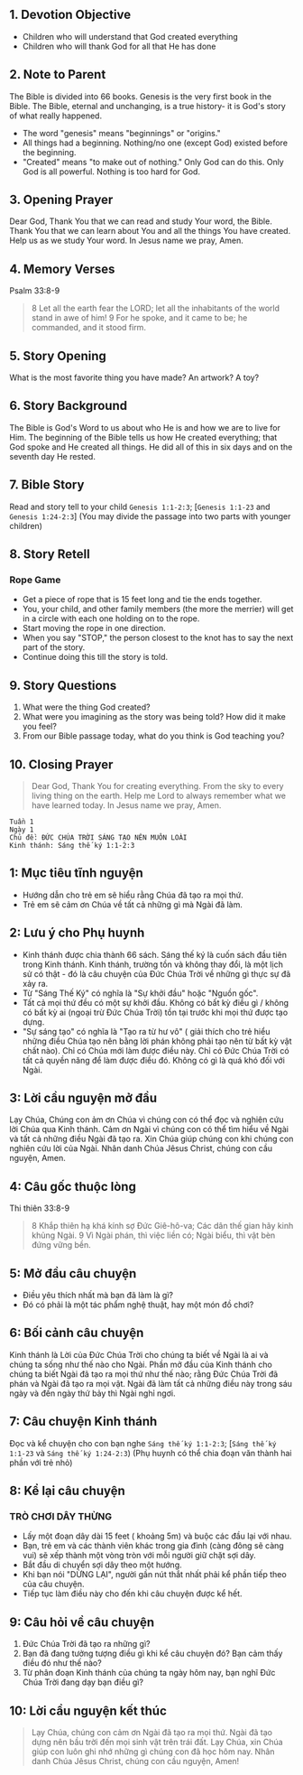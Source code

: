 ## 1. Devotion Objective

- Children who will understand that God created everything
- Children who will thank God for all that He has done

## 2. Note to Parent

The Bible is divided into 66 books. Genesis is the very first book in the Bible. The Bible, eternal and unchanging, is a true history- it is God's story of what really happened.

- The word "genesis" means "beginnings" or "origins."
- All things had a beginning. Nothing/no one (except God) existed before the beginning.
- "Created" means "to make out of nothing." Only God can do this. Only God is all powerful. Nothing is too hard for God.

## 3. Opening Prayer
Dear God, Thank You that we can read and study Your word, the Bible. Thank You that we can learn about You and all the things You have created. Help us as we study Your word. In Jesus name we pray, Amen.

## 4. Memory Verses

Psalm 33:8-9
> 8 Let all the earth fear the LORD; let all the inhabitants of the world stand in awe of him!
> 9 For he spoke, and it came to be; he commanded, and it stood firm.

## 5. Story Opening
What is the most favorite thing you have made? An artwork? A toy?

## 6. Story Background
The Bible is God's Word to us about who He is and how we are to live for Him. The beginning of the Bible tells us how He created everything; that God spoke and He created all things. He did all of this in six days and on the seventh day He rested.

## 7. Bible Story
Read and story tell to your child `Genesis 1:1-2:3`; [`Genesis 1:1-23` and `Genesis 1:24-2:3`] (You may divide the passage into two parts with younger children)

## 8. Story Retell
### Rope Game

- Get a piece of rope that is 15 feet long and tie the ends together.
- You, your child, and other family members (the more the merrier) will get in a circle with each one holding on to the rope.
- Start moving the rope in one direction.
- When you say "STOP," the person closest to the knot has to say the next part of the story.
- Continue doing this till the story is told.

## 9. Story Questions
1. What were the thing God created?
2. What were you imagining as the story was being told? How did it make you feel?
3. From our Bible passage today, what do you think is God teaching you?

## 10. Closing Prayer
> Dear God, Thank You for creating everything. From the sky to every living thing on the earth. Help me Lord to always remember what we have learned today. In Jesus name we pray, Amen.

```
Tuần 1
Ngày 1
Chủ đề: ĐỨC CHÚA TRỜI SÁNG TẠO NÊN MUÔN LOÀI
Kinh thánh: Sáng thế ký 1:1-2:3
```

## 1: Mục tiêu tĩnh nguyện
- Hướng dẫn cho trẻ em sẽ hiểu rằng Chúa đã tạo ra mọi thứ.
- Trẻ em sẽ cảm ơn Chúa về tất cả những gì mà Ngài đã làm.

## 2: Lưu ý cho Phụ huynh
- Kinh thánh được chia thành 66 sách. Sáng thế ký là cuốn sách đầu tiên trong Kinh thánh. Kinh thánh, trường tồn và không thay đổi, là một lịch sử có thật - đó là câu chuyện của Đức Chúa Trời về những gì thực sự đã xảy ra.
- Từ "Sáng Thế Ký" có nghĩa là "Sự khởi đầu" hoặc "Nguồn gốc".
- Tất cả mọi thứ đều có một sự khởi đầu. Không có bất kỳ điều gì / không có bất kỳ ai (ngoại trừ Đức Chúa Trời) tồn tại trước khi mọi thứ được tạo dựng.
- "Sự sáng tạo" có nghĩa là "Tạo ra từ hư vô" ( giải thích cho trẻ hiểu những điều Chúa tạo nên bằng lời phán không phải tạo nên từ bất kỳ vật chất nào). Chỉ có Chúa mới làm được điều này. Chỉ có Đức Chúa Trời có tất cả quyền năng để làm được điều đó. Không có gì là quá khó đối với Ngài.

## 3: Lời cầu nguyện mở đầu
Lạy Chúa, Chúng con ảm ơn Chúa vì chúng con có thể đọc và nghiên cứu lời Chúa qua Kinh thánh. Cảm ơn Ngài vì chúng con có thể tìm hiểu về Ngài và tất cả những điều Ngài  đã tạo ra. Xin Chúa giúp chúng con khi chúng con nghiên cứu lời của Ngài. Nhân danh Chúa Jêsus Christ, chúng con cầu nguyện, Amen.

## 4: Câu gốc thuộc lòng
Thi thiên 33:8-9
> 8 Khắp thiên hạ khá kính sợ Đức Giê-hô-va; Các dân thế gian hãy kinh khủng Ngài.
> 9 Vì Ngài phán, thì việc liền có; Ngài biểu, thì vật bèn đứng vững bền.

## 5: Mở đầu câu chuyện

- Điều yêu thích nhất mà bạn đã làm là gì?
- Đó có phải là một tác phẩm nghệ thuật, hay một món đồ chơi?

## 6: Bối cảnh câu chuyện
Kinh thánh là Lời của Đức Chúa Trời cho chúng ta biết về Ngài là ai và chúng ta sống như thế nào cho Ngài. Phần mở đầu của Kinh thánh cho chúng ta biết Ngài đã tạo ra mọi thứ như thế nào; rằng Đức Chúa Trời đã phán và Ngài đã tạo ra mọi vật. Ngài đã làm tất cả những điều này trong sáu ngày và đến ngày thứ bảy thì Ngài nghỉ ngơi.

## 7: Câu chuyện Kinh thánh
Đọc và kể chuyện cho con bạn nghe `Sáng thế ký 1:1-2:3`; [`Sáng thế ký 1:1-23` và `Sáng thế ký 1:24-2:3`) (Phụ huynh có thể chia đoạn văn thành hai phần với trẻ nhỏ)

## 8: Kể lại câu chuyện

### TRÒ CHƠI DÂY THỪNG

- Lấy một đoạn dây dài 15 feet ( khoảng 5m) và buộc các đầu lại với nhau.
- Bạn, trẻ em và các thành viên khác trong gia đình (càng đông sẽ càng vui) sẽ xếp thành một vòng tròn với mỗi người giữ chặt sợi dây.
- Bắt đầu di chuyển sợi dây theo một hướng.
- Khi bạn nói "DỪNG LẠI", người gần nút thắt nhất phải kể phần tiếp theo của câu chuyện.
- Tiếp tục làm điều này cho đến khi câu chuyện được kể hết.

## 9: Câu hỏi về câu chuyện
1. Đức Chúa Trời đã tạo ra những gì?
2. Bạn đã đang tưởng tượng điều gì khi kể câu chuyện đó? Bạn cảm thấy điều đó như thế nào?
3. Từ phân đoạn Kinh thánh của chúng ta ngày hôm nay, bạn nghĩ Đức Chúa Trời đang dạy bạn điều gì?

## 10: Lời cầu nguyện kết thúc
> Lạy Chúa, chúng con cảm ơn Ngài đã tạo ra mọi thứ. Ngài đã tạo dựng nên bầu trời đến mọi sinh vật trên trái đất. Lạy Chúa, xin Chúa giúp con luôn ghi nhớ những gì chúng con đã học hôm nay. Nhân danh Chúa Jêsus Christ, chúng con cầu nguyện, Amen!
